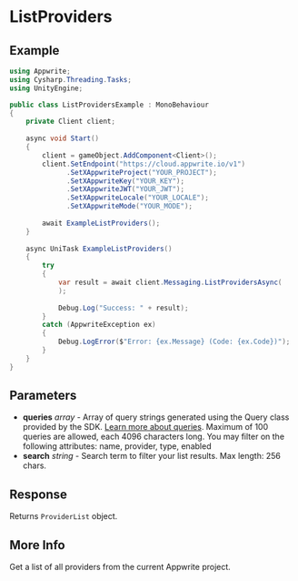 # ListProviders

## Example

```csharp
using Appwrite;
using Cysharp.Threading.Tasks;
using UnityEngine;

public class ListProvidersExample : MonoBehaviour
{
    private Client client;
    
    async void Start()
    {
        client = gameObject.AddComponent<Client>();
        client.SetEndpoint("https://cloud.appwrite.io/v1")
              .SetXAppwriteProject("YOUR_PROJECT");
              .SetXAppwriteKey("YOUR_KEY");
              .SetXAppwriteJWT("YOUR_JWT");
              .SetXAppwriteLocale("YOUR_LOCALE");
              .SetXAppwriteMode("YOUR_MODE");
        
        await ExampleListProviders();
    }
    
    async UniTask ExampleListProviders()
    {
        try
        {
            var result = await client.Messaging.ListProvidersAsync(
            );
            
            Debug.Log("Success: " + result);
        }
        catch (AppwriteException ex)
        {
            Debug.LogError($"Error: {ex.Message} (Code: {ex.Code})");
        }
    }
}
```

## Parameters

- **queries** *array* - Array of query strings generated using the Query class provided by the SDK. [Learn more about queries](https://appwrite.io/docs/queries). Maximum of 100 queries are allowed, each 4096 characters long. You may filter on the following attributes: name, provider, type, enabled
- **search** *string* - Search term to filter your list results. Max length: 256 chars.

## Response

Returns `ProviderList` object.
## More Info

Get a list of all providers from the current Appwrite project.
